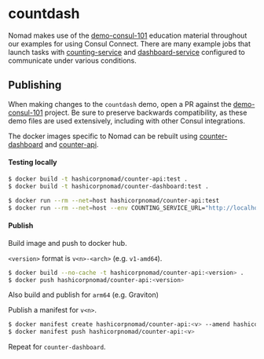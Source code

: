 # countdash

Nomad makes use of the [demo-consul-101](https://github.com/hashicorp/demo-consul-101)
education material throughout our examples for using Consul Connect. There are many
example jobs that launch tasks with [counting-service](https://github.com/hashicorp/demo-consul-101/tree/master/services/counting-service)
and [dashboard-service](https://github.com/hashicorp/demo-consul-101/tree/master/services/dashboard-service)
configured to communicate under various conditions.

## Publishing

When making changes to the `countdash` demo, open a PR against the [demo-consul-101](https://github.com/hashicorp/demo-consul-101)
project. Be sure to preserve backwards compatibility, as these demo files are used
extensively, including with other Consul integrations.

The docker images specific to Nomad can be rebuilt using [counter-dashboard](counter-dashboard/Dockerfile)
and [counter-api](counter-api/Dockerfile).

#### Testing locally
```bash
$ docker build -t hashicorpnomad/counter-api:test .
$ docker build -t hashicorpnomad/counter-dashboard:test .

$ docker run --rm --net=host hashicorpnomad/counter-api:test
$ docker run --rm --net=host --env COUNTING_SERVICE_URL="http://localhost:9001" hashicorpnomad/counter-dashboard:test
```

#### Publish

Build image and push to docker hub.

`<version>` format is `v<n>-<arch>` (e.g. `v1-amd64`).

```bash
$ docker build --no-cache -t hashicorpnomad/counter-api:<version> .
$ docker push hashicorpnomad/counter-api:<version>
```

Also build and publish for `arm64` (e.g. Graviton)

Publish a manifest for `v<n>`.

```bash
$ docker manifest create hashicorpnomad/counter-api:<v> --amend hashicorpnomad/counter-api:<v>-arm64 --amend hashicorpnomad/counter-api:<v>-amd64
$ docker manifest push hashicorpnomad/counter-api:<v>
```

Repeat for `counter-dashboard`.
